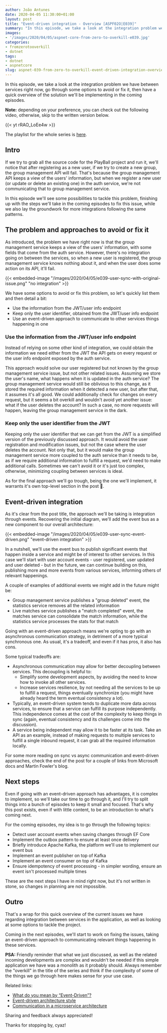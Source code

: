 ```yaml
---
author: João Antunes
date: 2020-04-05 11:30:00+01:00
layout: post
title: "Event-driven integration - Overview [ASPF02O|E039]"
summary: "In this episode, we take a look at the integration problem we have between services right now, go through some options to avoid or fix it, then have a quick overview of the solution we'll be implementing in the coming episodes."
images:
- '/images/2020/04/05/aspnet-core-from-zero-to-overkill-e039.jpg'
categories:
- fromzerotooverkill
- dotnet
tags:
- dotnet
- aspnetcore
slug: aspnet-039-from-zero-to-overkill-event-driven-integration-overview
---
```


In this episode, we take a look at the integration problem we have between services right now, go through some options to avoid or fix it, then have a quick overview of the solution we'll be implementing in the coming episodes.

**Note:** depending on your preference, you can check out the following video, otherwise, skip to the written version below.

{{< yt rRAO_LoEe4w >}}

The playlist for the whole series is [here](https://www.youtube.com/playlist?list=PLN0oN9Azm_MMAjk3nhRnmHdr1l0160Dhs).
<br />

## Intro

If we try to grab all the source code for the PlayBall project and run it, we'll notice that after registering as a new user, if we try to create a new group, the group management API will fail. That's because the group management API keeps a view of the users' information, but when we register a new user (or update or delete an existing one) in the auth service, we're not communicating that to group management service.

In this episode we'll see some possibilities to tackle this problem, finishing up with the steps we'll take in the coming episodes to fix this issue, while we also lay the groundwork for more integrations following the same patterns.

## The problem and approaches to avoid or fix it

As introduced, the problem we have right now is that the group management service keeps a view of the users' information, with some fields that come from the auth service. However, there's no integration going on between the services, so when a new user is registered, the group management service knows nothing about it, and when the user does some action on its API, it'll fail.

{{< embedded-image "/images/2020/04/05/e039-user-sync-with-original-issue.png" "no integration" >}}

We have some options to avoid or fix this problem, so let's quickly list them and then detail a bit:

- Use the information from the JWT/user info endpoint
- Keep only the user identifier, obtained from the JWT/user info endpoint
- Use an event-driven approach to communicate to other services things happening in one

### Use the information from the JWT/user info endpoint

Instead of relying on some other kind of integration, we could obtain the information we need either from the JWT the API gets on every request or the user info endpoint exposed by the auth service.

This approach would solve our user registered but not known by the group management service issue, but not other related issues. Assuming we store the user's name, what happens when it is updated in the auth service? The group management service would still be oblivious to this change, as it stored the required information when it detected a new user, but after that, it assumes it's all good. We could additionally check for changes on every request, but it seems a bit overkill and wouldn't avoid yet another issue: what if the user deletes the account? In such a case, no more requests will happen, leaving the group management service in the dark.

### Keep only the user identifier from the JWT

Keeping only the user identifier that we can get from the JWT is a simplified version of the previously discussed approach. It would avoid the user registration and modification issues, but not the case where the user deletes the account. Not only that, but it would make the group management service more coupled to the auth service than it needs to be, as if we require additional information to fulfill a request, we'd need to make additional calls. Sometimes we can't avoid it or it's just too complex, otherwise, minimizing coupling between services is ideal.

As for the final approach we'll go trough, being the one we'll implement, it warrants it's own top-level section in the post 🙂.

## Event-driven integration

As it's clear from the post title, the approach we'll be taking is integration through events. Recovering the initial diagram, we'll add the event bus as a new component to our overall architecture:

{{< embedded-image "/images/2020/04/05/e039-user-sync-event-driven.png" "event-driven integration" >}}

In a nutshell, we'll use the event bus to publish significant events that happen inside a service and might be of interest to other services. In this case we'll start with user account events - user registered, user updated and user deleted - but in the future, we can continue building on this, publishing more and more events from various services, informing others of relevant happenings.

A couple of examples of additional events we might add in the future might be:

- Group management service publishes a "group deleted" event, the statistics service removes all the related information
- Live matches service publishes a "match completed" event, the matches service can consolidate the match information, while the statistics service processes the stats for that match

Going with an event-driven approach means we're opting to go with an asynchronous communication strategy, in detriment of a more typical synchronous one. As usual, it's a tradeoff, and even if it has pros, it also has cons.

Some typical tradeoffs are:

- Asynchronous communication may allow for better decoupling between services. This decoupling is helpful to:
  - Simplify some development aspects, by avoiding the need to know how to invoke all other services.
  - Increase services resilience, by not needing all the services to be up to fulfill a request, things eventually synchronize (you might have already heard the term eventual consistency a lot).
- Typically, an event-driven system tends to duplicate more data across services, to ensure that a service can fulfill its purpose independently. This independence comes at the cost of the complexity to keep things in sync (again, eventual consistency and its challenges come into the discussion).
- A service being independent may allow it to be faster at its task. Take an API as an example, instead of making requests to multiple services to fulfill a single inbound request, it can grab all the required information locally.

For some more reading on sync vs async communication and event-driven approaches, check the end of the post for a couple of links from Microsoft docs and Martin Fowler's blog.

## Next steps

Even if going with an event-driven approach has advantages, it is complex to implement, so we'll take our time to go through it, and I'll try to split things into a bunch of episodes to keep it small and focused. That's why this post exists, even if with little content, to be an introduction to what's coming next.

For the coming episodes, my idea is to go through the following topics:

- Detect user account events when saving changes through EF Core
- Implement the outbox pattern to ensure at least once delivery
- Briefly introduce Apache Kafka, the platform we'll use to implement our event bus
- Implement an event publisher on top of Kafka
- Implement an event consumer on top of Kafka
- Ensure idempotency of event processing - in simpler wording, ensure an event isn't processed multiple times

These are the next steps I have in mind right now, but it's not written in stone, so changes in planning are not impossible.

## Outro

That's a wrap for this quick overview of the current issues we have regarding integration between services in the application, as well as looking at some options to tackle the project.

Coming in the next episodes, we'll start to work on fixing the issues, taking an event-driven approach to communicating relevant things happening in these services.

**PSA:** Friendly reminder that what we just discussed, as well as the related incoming developments are complex and wouldn't be needed if this simple application we have was a monolith as it probably should. Always remember the "overkill" in the title of the series and think if the complexity of some of the things we go through here makes sense for your use case.

Related links:

- [What do you mean by “Event-Driven”?](https://martinfowler.com/articles/201701-event-driven.html)
- [Event-driven architecture style](https://docs.microsoft.com/en-us/azure/architecture/guide/architecture-styles/event-driven)
- [Communication in a microservice architecture](https://docs.microsoft.com/en-us/dotnet/architecture/microservices/architect-microservice-container-applications/communication-in-microservice-architecture)

Sharing and feedback always appreciated!

Thanks for stopping by, cyaz!